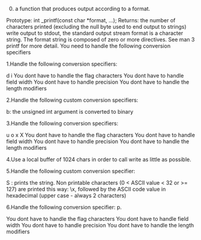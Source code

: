 0. a function that produces output according to a format.

Prototype: int _printf(const char *format, ...);
Returns: the number of characters printed (excluding the null byte used to end output to strings)
write output to stdout, the standard output stream
format is a character string. The format string is composed of zero or more directives. See man 3 printf for more detail. You need to handle the following conversion specifiers

1.Handle the following conversion specifiers:

d
i
You dont have to handle the flag characters
You dont have to handle field width
You dont have to handle precision
You dont have to handle the length modifiers

2.Handle the following custom conversion specifiers:

b: the unsigned int argument is converted to binary

3.Handle the following conversion specifiers:

u
o
x
X
You dont have to handle the flag characters
You dont have to handle field width
You dont have to handle precision
You dont have to handle the length modifiers

4.Use a local buffer of 1024 chars in order to call write as little as possible.


5.Handle the following custom conversion specifier:

S : prints the string.
Non printable characters (0 < ASCII value < 32 or >= 127) are printed this way: \x, followed by the ASCII code value in hexadecimal (upper case - always 2 characters)

6.Handle the following conversion specifier: p.

You dont have to handle the flag characters
You dont have to handle field width
You dont have to handle precision
You dont have to handle the length modifiers
